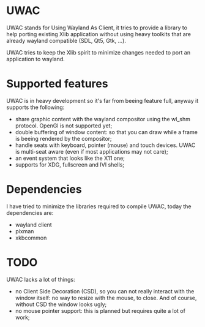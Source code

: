 UWAC
====

UWAC stands for Using Wayland As Client, it tries to provide a library to help porting existing 
Xlib application without using heavy toolkits that are already wayland compatible (SDL, Qt5, Gtk, ...).

UWAC tries to keep the Xlib spirit to minimize changes needed to port an application to wayland.


# Supported features

UWAC is in heavy development so it's far from beeing feature full, anyway it supports the following:

* share graphic content with the wayland compositor using the wl_shm protocol. OpenGl
is not supported yet;
* double buffering of window content: so that you can draw while a frame is beeing rendered
by the compositor;
* handle seats with keyboard, pointer (mouse) and touch devices. UWAC is multi-seat aware (even if
most applications may not care);
* an event system that looks like the X11 one;
* supports for XDG, fullscreen and IVI shells;

# Dependencies

I have tried to minimize the libraries required to compile UWAC, today the dependencies are:

* wayland client
* pixman
* xkbcommon

# TODO

UWAC lacks a lot of things:

* no Client Side Decoration (CSD), so you can not really interact with the window
itself: no way to resize with the mouse, to close. And of course, without CSD the
window looks ugly;
* no mouse pointer support: this is planned but requires quite a lot of work;


